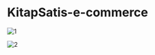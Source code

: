 # KitapSatis-e-commerce

![1](https://user-images.githubusercontent.com/57808681/184022264-4ba2f989-72d9-405b-bb98-f5d70d9d8b67.PNG)

![2](https://user-images.githubusercontent.com/57808681/184022277-d2c54441-440b-46ef-9578-ce7cfebfc78a.PNG)

